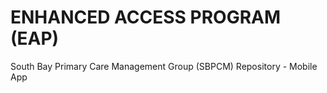 # ENHANCED ACCESS PROGRAM (EAP)
South Bay Primary Care Management Group (SBPCM) Repository - Mobile App
